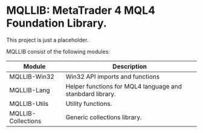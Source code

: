 # MQLLIB: MetaTrader 4 MQL4 Foundation Library.

This project is just a placeholder.

MQLLIB consist of the following modules:

| Module              | Description                                               |
| ------------------- | --------------------------------------------------------- |
| MQLLIB-Win32        | Win32 API imports and functions                           |
| MQLLIB-Lang         | Helper functions for MQL4 language and stanbdard library. |
| MQLLIB-Utils        | Utility functions.                                        |
| MQLLIB-Collections  | Generic collections library.                              |
